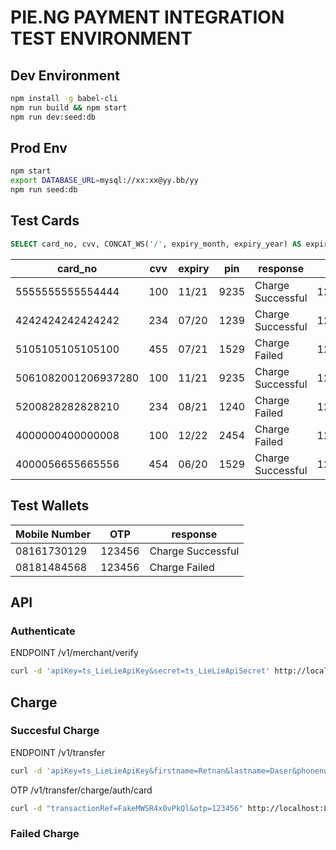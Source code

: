 # PIE.NG PAYMENT INTEGRATION TEST ENVIRONMENT

## Dev Environment
 ```sh
 npm install -g babel-cli
 npm run build && npm start
 npm run dev:seed:db
 ```

## Prod Env
```sh
npm start
export DATABASE_URL=mysql://xx:xx@yy.bb/yy
npm run seed:db
```

## Test Cards
```sql
SELECT card_no, cvv, CONCAT_WS('/', expiry_month, expiry_year) AS expiry, pin, CONCAT_WS('',success_response, failure_response) AS response FROM cards`;
```

| card_no            |  cvv |  expiry | pin  | response           | OTP     |
|--------------------|------|---------|------|--------------------|---------|
|5555555555554444    | 100  | 11/21   | 9235 | Charge Successful  | 123456  |
|4242424242424242    | 234  | 07/20   | 1239 | Charge Successful  | 123456  |
|5105105105105100    | 455  | 07/21   | 1529 | Charge Failed      | 123456  |
|5061082001206937280 | 100  | 11/21   | 9235 | Charge Successful  | 123456  |
|5200828282828210    | 234  | 08/21   | 1240 | Charge Failed      | 123456  |
|4000000400000008    | 100  | 12/22   | 2454 | Charge Failed      | 123456  |
|4000056655665556    | 454  | 06/20   | 1529 | Charge Successful  | 123456  |

## Test Wallets

| Mobile Number      | OTP      | response           |
|--------------------|----------|--------------------|
|08161730129         | 123456   | Charge Successful  |
|08181484568         | 123456   | Charge Failed      |


## API
### Authenticate

ENDPOINT /v1/merchant/verify

```sh
curl -d 'apiKey=ts_LieLieApiKey&secret=ts_LieLieApiSecret' http://localhost:8080/v1/merchant/verify
```


## Charge
### Succesful Charge
ENDPOINT /v1/transfer
```sh
curl -d 'apiKey=ts_LieLieApiKey&firstname=Retnan&lastname=Daser&phonenumber=%2b8161730129&naration=cardpayment&amount=2000&fee=75&recipient=wallet&card_no=4000056655665556&cvv=454&expiry_year=20&expiry_month=06' -v -H "Authorization: eyJ0eXAiOiJKV1QiLCJhbGciOiJIUzI1NiJ9.eyJjbGllbnQiOnsiYXBpS2V5IjoidHNfTGllTGllQXBpS2V5In0sImV4cCI6MTUwNzg4MDM1Nzk3Nn0.mdBK7kKb11QX587YBzQL_NPJn5B80zUjWmD682hgKX8" http://localhost:8080/v1/transfer
```
OTP 
/v1/transfer/charge/auth/card
```sh
curl -d "transactionRef=FakeMWSR4x0vPkQl&otp=123456" http://localhost:8080/v1/transfer/charge/auth/card
```

### Failed Charge
